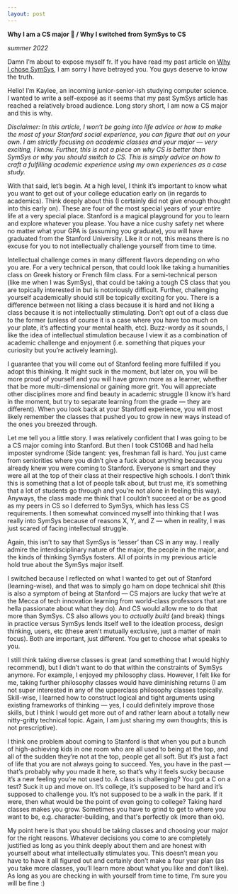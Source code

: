 ```yaml
---
layout: post
---
```


**Why I am a CS major 🤡  / Why I switched from SymSys to CS** 

*summer 2022*

Damn I’m about to expose myself fr. If you have read my past article on [Why I chose SymSys](https://stanfordwics.medium.com/choosing-symbolic-systems-vs-computer-science-at-stanford-e7226b54f93b), I am sorry I have betrayed you. You guys deserve to know the truth.

Hello! I’m Kaylee, an incoming junior-senior-ish studying computer science. I wanted to write a self-exposé as it seems that my past SymSys article has reached a relatively broad audience. Long story short, I am now a CS major and this is why.

_Disclaimer: In this article, I won’t be going into life advice or how to make the most of your Stanford social experience, you can figure that out on your own. I am strictly focusing on academic classes and your major — very exciting, I know. Further, this is not a piece on why CS is better than SymSys or why you should switch to CS. This is simply advice on how to craft a fulfilling academic experience using my own experiences as a case study._

With that said, let’s begin. At a high level, I think it’s important to know what you want to get out of your college education early on (in regards to academics). Think deeply about this (I certainly did not give enough thought into this early on). These are four of the most special years of your entire life at a very special place. Stanford is a magical playground for you to learn and explore whatever you please. You have a nice cushy safety net where no matter what your GPA is (assuming you graduate), you will have graduated from the Stanford University. Like it or not, this means there is no excuse for you to not intellectually challenge yourself from time to time. 

Intellectual challenge comes in many different flavors depending on who you are. For a very technical person, that could look like taking a humanities class on Greek history or French film class. For a semi-technical person (like me when I was SymSys), that could be taking a tough CS class that you are topically interested in but is notoriously difficult. Further, challenging yourself academically should still be topically exciting for you. There is a difference between not liking a class because it is hard and not liking a class because it is not intellectually stimulating. Don’t opt out of a class due to the former (unless of course it is a case where you have too much on your plate, it’s affecting your mental health, etc). Buzz-wordy as it sounds, I like the idea of intellectual stimulation because I view it as a combination of academic challenge and enjoyment (i.e. something that piques your curiosity but you’re actively learning).

I guarantee that you will come out of Stanford feeling more fulfilled if you adopt this thinking. It might suck in the moment, but later on, you will be more proud of yourself and you will have grown more as a learner, whether that be more multi-dimensional or gaining more grit. You will appreciate other disciplines more and find beauty in academic struggle (I know it’s hard in the moment, but try to separate learning from the grade — they are different). When you look back at your Stanford experience, you will most likely remember the classes that pushed you to grow in new ways instead of the ones you breezed through.

Let me tell you a little story. I was relatively confident that I was going to be a CS major coming into Stanford. But then I took CS106B and had hella imposter syndrome (Side tangent: yes, freshman fall is hard. You just came from seniorities where you didn’t give a fuck about anything because you already knew you were coming to Stanford. Everyone is smart and they were all at the top of their class at their respective high schools. I don’t think this is something that a lot of people talk about, but trust me, it’s something that a lot of students go through and you’re not alone in feeling this way). Anyways, the class made me think that I couldn’t succeed at or be as good as my peers in CS so I deferred to SymSys, which has less CS requirements. I then somewhat convinced myself into thinking that I was really into SymSys because of reasons X, Y, and Z — when in reality, I was just scared of facing intellectual struggle. 

Again, this isn’t to say that SymSys is ‘lesser’ than CS in any way. I really admire the interdisciplinary nature of the major, the people in the major, and the kinds of thinking SymSys fosters. All of points in my previous article hold true about the SymSys major itself. 

I switched because I reflected on what I wanted to get out of Stanford (learning-wise), and that was to simply go ham on dope technical shit (this is also a symptom of being at Stanford — CS majors are lucky that we’re at the Mecca of tech innovation learning from world-class professors that are hella passionate about what they do). And CS would allow me to do that more than SymSys. CS also allows you to *actually build* (and break) things in practice versus SymSys lends itself well to the ideation process, design thinking, users, etc (these aren't mutually exclusive, just a matter of main focus). Both are important, just different. You get to choose what speaks to you.  

I still think taking diverse classes is great (and something that I would highly recommend), but I didn’t want to do that within the constraints of SymSys anymore. For example, I enjoyed my philosophy class. However, I felt like for me, taking further philosophy classes would have diminishing returns (I am not super interested in any of the upperclass philosophy classes topically. Skill-wise, I learned how to construct logical and tight arguments using existing frameworks of thinking — yes, I could definitely improve those skills, but I think I would get more out of and rather learn about a totally new nitty-gritty technical topic. Again, I am just sharing my own thoughts; this is not prescriptive).

I think one problem about coming to Stanford is that when you put a bunch of high-achieving kids in one room who are all used to being at the top, and all of the sudden they’re not at the top, people get all soft. But it’s just a fact of life that you are not always going to succeed. Yes, you have in the past — that’s probably why you made it here, so that’s why it feels sucky because it’s a new feeling you’re not used to. A class is challenging? You got a C on a test? Suck it up and move on. It’s college, it’s supposed to be hard and it’s supposed to challenge you. It’s not supposed to be a walk in the park. If it were, then what would be the point of even going to college? Taking hard classes makes you grow. Sometimes you have to grind to get to where you want to be, e.g. character-building, and that's perfectly ok (more than ok).

My point here is that you should be taking classes and choosing your major for the right reasons. Whatever decisions you come to are completely justified as long as you think deeply about them and are honest with yourself about what intellectually stimulates you. This doesn’t mean you have to have it all figured out and certainly don’t make a four year plan (as you take more classes, you’ll learn more about what you like and don’t like). As long as you are checking in with yourself from time to time, I’m sure you will be fine :)
